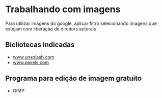 # Trabalhando com imagens 

Para utilizar imagens do google, aplicar filtro selecionando imagens que estejam com liberação de direitors autorais 

## Bicliotecas indicadas 

- www.unsplash.com
- www.pexels.com

## Programa para edição de imagem gratuito

- GIMP
